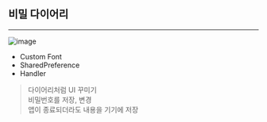 ## 비밀 다이어리
-------------
![image](https://user-images.githubusercontent.com/48354502/129836466-82afb6be-6450-4c3e-9969-e4cb03b3bc40.png)

* Custom Font
* SharedPreference
* Handler

> 다이어리처럼 UI 꾸미기<br>
> 비밀번호를 저장, 변경<br>
> 앱이 종료되더라도 내용을 기기에 저장
